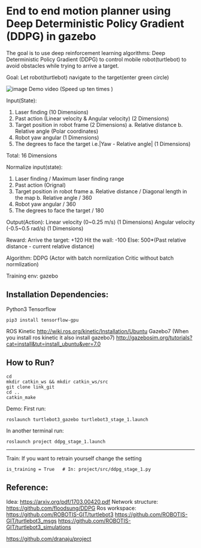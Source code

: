 # End to end motion planner using Deep Deterministic Policy Gradient (DDPG) in gazebo

The goal is to use deep reinforcement learning algorithms: Deep Deterministic Policy Gradient (DDPG) to control mobile robot(turtlebot) to avoid obstacles while trying to arrive a target.

Goal: Let robot(turtlebot) navigate to the target(enter green circle)

![image](https://github.com/m5823779/MotionPlannerUsingDDPG/blob/master/demo/demo.gif)
Demo video (Speed up ten times )

Input(State):
  1. Laser finding (10 Dimensions)
  2. Past action (Linear velocity & Angular velocity) (2 Dimensions)
  3. Target position in robot frame (2 Dimensions)
      a. Relative distance
      b. Relative angle (Polar coordinates)
  4. Robot yaw angular (1 Dimensions)
  5. The degrees to face the target i.e.|Yaw - Relative angle| (1 Dimensions)
  
  Total: 16 Dimensions


Normalize input(state):
  1. Laser finding / Maximum laser finding range
  2. Past action (Orignal)
  3. Target position in robot frame
      a. Relative distance / Diagonal length in the map
      b. Relative angle / 360
  4. Robot yaw angular / 360
  5. The degrees to face the target / 180


Output(Action):
Linear velocity (0~0.25 m/s) (1 Dimensions)
Angular velocity (-0.5~0.5 rad/s) (1 Dimensions)


Reward:
Arrive the target: +120
Hit the wall: -100
Else: 500*(Past relative distance - current relative distance)


Algorithm: DDPG (Actor with batch normlization Critic without batch normlization)


Training env: gazebo

## Installation Dependencies:

Python3
Tensorflow
```
pip3 install tensorflow-gpu
```
ROS Kinetic
http://wiki.ros.org/kinetic/Installation/Ubuntu
Gazebo7 (When you install ros kinetic it also install gazebo7)
http://gazebosim.org/tutorials?cat=install&tut=install_ubuntu&ver=7.0


## How to Run?
```
cd
mkdir catkin_ws && mkdir catkin_ws/src
git clone link_git
cd ..
catkin_make
```

Demo:
First run:
```
roslaunch turtlebot3_gazebo turtlebot3_stage_1.launch
```
In another terminal run:
```
roslaunch project ddpg_stage_1.launch
```
_______________________________________________________

Train:
If you want to retrain yourself change the setting

```
is_training = True   # In: project/src/ddpg_stage_1.py
```

## Reference:

Idea:
https://arxiv.org/pdf/1703.00420.pdf
Network structure:
https://github.com/floodsung/DDPG
Ros workspace:
https://github.com/ROBOTIS-GIT/turtlebot3
https://github.com/ROBOTIS-GIT/turtlebot3_msgs
https://github.com/ROBOTIS-GIT/turtlebot3_simulations

https://github.com/dranaju/project
